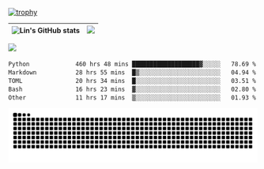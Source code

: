 [![trophy](https://github-profile-trophy.vercel.app/?username=ocss884&column=7)](https://github.com/ocss884)

| ![Lin's GitHub stats](https://github-readme-stats.vercel.app/api?username=ocss884&show_icons=true&hide_border=True&count_private=true) | ![](https://github-readme-streak-stats.herokuapp.com?user=ocss884&hide_border=true&date_format=M%20j%5B%2C%20Y%5D&ring=7EDDCF&fire=7EDDCF") |
| ------------------------------------------------------------ | ------------------------------------------------------------ |

![](https://komarev.com/ghpvc/?username=ocss884&color=brightgreen)

<!--START_SECTION:waka-->

```txt
Python             460 hrs 48 mins ███████████████████▓░░░░░   78.69 %
Markdown           28 hrs 55 mins  █▒░░░░░░░░░░░░░░░░░░░░░░░   04.94 %
TOML               20 hrs 34 mins  █░░░░░░░░░░░░░░░░░░░░░░░░   03.51 %
Bash               16 hrs 23 mins  ▓░░░░░░░░░░░░░░░░░░░░░░░░   02.80 %
Other              11 hrs 17 mins  ▒░░░░░░░░░░░░░░░░░░░░░░░░   01.93 %
```

<!--END_SECTION:waka-->

<p align="center">
   <img src="https://github.com/ocss884/ocss884/blob/output/github-snake.svg" alt="snake">
</p>
